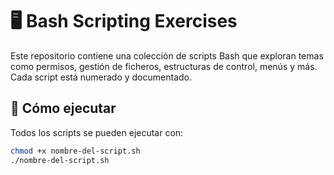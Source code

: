 # 🖥️ Bash Scripting Exercises

Este repositorio contiene una colección de scripts Bash que exploran temas como permisos, gestión de ficheros, estructuras de control, menús y más. Cada script está numerado y documentado.

## 🚀 Cómo ejecutar
Todos los scripts se pueden ejecutar con:
```bash
chmod +x nombre-del-script.sh
./nombre-del-script.sh
